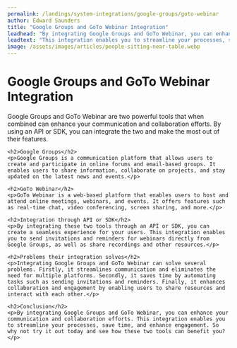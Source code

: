 ```yaml
---
permalink: /landings/system-integrations/google-groups/goto-webinar
author: Edward Saunders
title: "Google Groups and GoTo Webinar Integration"
leadhead: "By integrating Google Groups and GoTo Webinar, you can enhance your communication and collaboration efforts"
leadtext: "This integration enables you to streamline your processes, save time, and enhance engagement. So why not try it out today and see how these two tools can benefit you?"
image: /assets/images/articles/people-sitting-near-table.webp
---
```

<div class="arttext">	<h1>Google Groups and GoTo Webinar Integration</h1>
	<p>Google Groups and GoTo Webinar are two powerful tools that when combined can enhance your communication and collaboration efforts. By using an API or SDK, you can integrate the two and make the most out of their features.</p>

	<h2>Google Groups</h2>
	<p>Google Groups is a communication platform that allows users to create and participate in online forums and email-based groups. It enables users to share information, collaborate on projects, and stay updated on the latest news and events.</p>

	<h2>GoTo Webinar</h2>
	<p>GoTo Webinar is a web-based platform that enables users to host and attend online meetings, webinars, and events. It offers features such as real-time chat, video conferencing, screen sharing, and more.</p>

	<h2>Integration through API or SDK</h2>
	<p>By integrating these two tools through an API or SDK, you can create a seamless experience for your users. This integration enables you to send invitations and reminders for webinars directly from Google Groups, as well as share recordings and other resources.</p>

	<h2>Problems their integration solves</h2>
	<p>Integrating Google Groups and GoTo Webinar can solve several problems. Firstly, it streamlines communication and eliminates the need for multiple platforms. Secondly, it saves time by automating tasks such as sending invitations and reminders. Finally, it enhances collaboration and engagement by enabling users to share resources and interact with each other.</p>

	<h2>Conclusion</h2>
	<p>By integrating Google Groups and GoTo Webinar, you can enhance your communication and collaboration efforts. This integration enables you to streamline your processes, save time, and enhance engagement. So why not try it out today and see how these two tools can benefit you?</p>
</div>